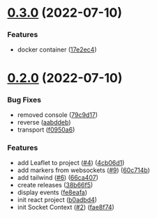 # [0.3.0](https://github.com/EddieHubCommunity/EddieHubLive/compare/v0.2.0...v0.3.0) (2022-07-10)


### Features

* docker container ([17e2ec4](https://github.com/EddieHubCommunity/EddieHubLive/commit/17e2ec4a8d1662d6c27f189673b09d0c8cbd50e6))



# [0.2.0](https://github.com/EddieHubCommunity/EddieHubLive/compare/b0adbd4c7283ebfa3f6447c511c9ec0ca1693dae...v0.2.0) (2022-07-10)


### Bug Fixes

* removed console ([79c9d17](https://github.com/EddieHubCommunity/EddieHubLive/commit/79c9d1761dcb7b46536d70619041d3886053ebae))
* reverse ([aabddeb](https://github.com/EddieHubCommunity/EddieHubLive/commit/aabddebcfc41bf8c1083695842a5937c1e0b6b4c))
* transport ([f0950a6](https://github.com/EddieHubCommunity/EddieHubLive/commit/f0950a630b2aa1b77f2f22310500518eacfb9dc3))


### Features

* add Leaflet to project ([#4](https://github.com/EddieHubCommunity/EddieHubLive/issues/4)) ([4cb06d1](https://github.com/EddieHubCommunity/EddieHubLive/commit/4cb06d1de4d2cd833417ef9c101c38b9464bb1de))
* add markers from websockets ([#9](https://github.com/EddieHubCommunity/EddieHubLive/issues/9)) ([60c714b](https://github.com/EddieHubCommunity/EddieHubLive/commit/60c714b9e02802a67db3f3bed7b66bb099d769c3))
* add tailwind ([#6](https://github.com/EddieHubCommunity/EddieHubLive/issues/6)) ([66ca407](https://github.com/EddieHubCommunity/EddieHubLive/commit/66ca407082adbb5c41ffb34ecb47e0bea6c2a04a))
* create releases ([38b66f5](https://github.com/EddieHubCommunity/EddieHubLive/commit/38b66f5498b3e655f419529131ce18c21a39bc0a))
* display events ([fe8eafa](https://github.com/EddieHubCommunity/EddieHubLive/commit/fe8eafa91abb63f56e7262b54501bcad2b8d4dbc))
* init react project ([b0adbd4](https://github.com/EddieHubCommunity/EddieHubLive/commit/b0adbd4c7283ebfa3f6447c511c9ec0ca1693dae))
* init Socket Context ([#2](https://github.com/EddieHubCommunity/EddieHubLive/issues/2)) ([fae8f74](https://github.com/EddieHubCommunity/EddieHubLive/commit/fae8f749d2a8790c8459175dfb6c14560499fde6))



